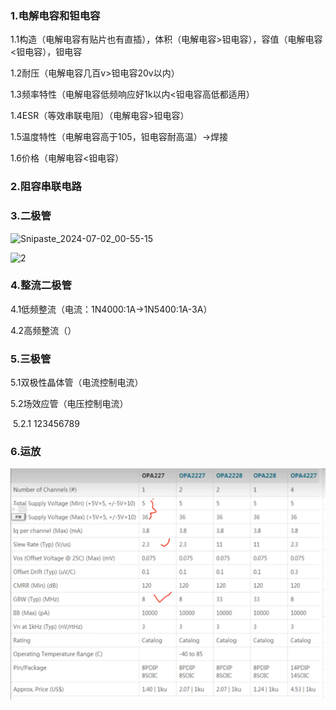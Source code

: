 ### 1.电解电容和钽电容

 1.1构造（电解电容有贴片也有直插），体积（电解电容>钽电容），容值（电解电容<钽电容），钽电容

1.2耐压（电解电容几百v>钽电容20v以内）

1.3频率特性（电解电容低频响应好1k以内<钽电容高低都适用）

1.4ESR（等效串联电阻）（电解电容>钽电容）

1.5温度特性（电解电容高于105，钽电容耐高温）->焊接

1.6价格（电解电容<钽电容）

### 2.阻容串联电路

### 3.二极管

![Snipaste_2024-07-02_00-55-15](../../imgs/Snipaste_2024-07-02_00-55-15.png)

![2](../../imgs\2.png)

### 4.整流二极管

4.1低频整流（电流：1N4000:1A->1N5400:1A-3A）

4.2高频整流（）

### 5.三极管

5.1双极性晶体管（电流控制电流）

5.2场效应管（电压控制电流）

​	5.2.1 123456789

### 6.运放

![Snipaste_2024-12-15_13-16-06](../../imgs/Snipaste_2024-12-15_13-16-06.png)



